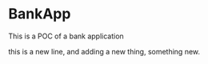 # BankApp
This is a POC of a bank application

this is a new line, and adding a new thing, something new.
